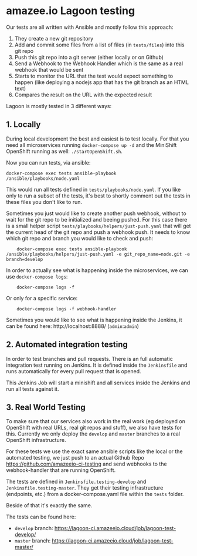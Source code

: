 # amazee.io Lagoon testing

Our tests are all written with Ansible and mostly follow this approach:

1. They create a new git repository
2. Add and commit some files from a list of files (in `tests/files`) into this git repo
3. Push this git repo into a git server (either locally or on Github)
4. Send a Webhook to the Webhook Handler which is the same as a real webhook that would be sent
5. Starts to monitor the URL that the test would expect something to happen (like deploying a nodejs app that has the git branch as an HTML text)
6. Compares the result on the URL with the expected result

Lagoon is mostly tested in 3 different ways:

## 1. Locally

During local development the best and easiest is to test locally. For that you need all microservices running `docker-compose up -d` and the MiniShift OpenShift running as well: `./startOpenShift.sh`.

Now you can run tests, via ansible:

    docker-compose exec tests ansible-playbook /ansible/playbooks/node.yaml

This would run all tests defined in `tests/playbooks/node.yaml`. If you like only to run a subset of the tests, it's best to shortly comment out the tests in these files you don't like to run.

Sometimes you just would like to create another push webhook, without to wait for the git repo to be initialized and beeing pushed. For this case there is a small helper script `tests/playbooks/helpers/just-push.yaml` that will get the current head of the git repo and push a webhook push. It needs to know which git repo and branch you would like to check and push:

		docker-compose exec tests ansible-playbook /ansible/playbooks/helpers/just-push.yaml -e git_repo_name=node.git -e branch=develop

In order to actually see what is happening inside the microservices, we can use `docker-compose logs`:

		docker-compose logs -f

Or only for a specific service:

		docker-compose logs -f webhook-handler

Sometimes you would like to see what is happening inside the Jenkins, it can be found here: http://localhost:8888/ (`admin`:`admin`)

## 2. Automated integration testing

In order to test branches and pull requests. There is an full automatic integration test running on Jenkins. It is defined inside the `Jenkinsfile` and runs automatically for every pull request that is opened.

This Jenkins Job will start a minishift and all services inside the Jenkins and run all tests against it.


## 3. Real World Testing

To make sure that our services also work in the real work (eg deployed on OpenShift with real URLs, real git repos and stuff), we also have tests for this. Currently we only deploy the `develop` and `master` branches to a real OpenShift infrastructure.

For these tests we use the exact same ansible scripts like the local or the automated testing, we just push to an actual Github Repo https://github.com/amazeeio-ci-testing and send webhooks to the webhook-handler that are running OpenShift.

The tests are defined in `Jenkinsfile.testing-develop` and `Jenkinsfile.testing-master`. They get their testing infrastructure (endpoints, etc.) from a docker-compose.yaml file within the `tests` folder.

Beside of that it's exactly the same.

The tests can be found here:
- `develop` branch: https://lagoon-ci.amazeeio.cloud/job/lagoon-test-develop/
- `master` branch: https://lagoon-ci.amazeeio.cloud/job/lagoon-test-master/
